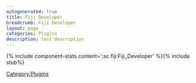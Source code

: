 ```yaml
---
autogenerated: true
title: Fiji Developer
breadcrumb: Fiji Developer
layout: page
categories: Plugins
description: test description
---
```


{% include component-stats content=':sc.fiji:Fiji\_Developer' %}{% include stub%}


[Category:Plugins](Category_Plugins "wikilink")
